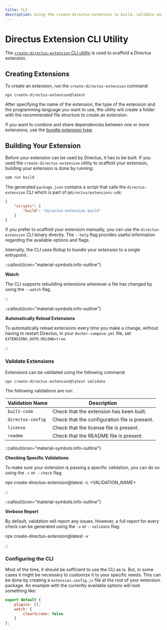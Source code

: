 ```yaml
---
title: CLI 
description: Using the create-directus-extension to build, validate and manage extensions.
---
```


# Directus Extension CLI Utility

The [`create-directus-extension` CLI utility](https://www.npmjs.com/package/create-directus-extension) is used to scaffold a Directus extension.

## Creating Extensions

To create an extension, run the `create-directus-extension` command:

```shell
npx create-directus-extension@latest
```

After specifying the name of the extension, the type of the extension and the programming language you want to use, the
utility will create a folder with the recommended file structure to create an extension.

If you want to combine and share dependencies between one or more extensions, use the
[bundle extension type](/guides/extensions/bundles).

## Building Your Extension

Before your extension can be used by Directus, it has to be built. If you used the `create-directus-extension` utility
to scaffold your extension, building your extension is done by running:

```bash
npm run build
```

The generated `package.json` contains a script that calls the `directus-extension` CLI which is part of
`@directus/extensions-sdk`:

```json
{
	"scripts": {
		"build": "directus-extension build"
	}
}
```

If you prefer to scaffold your extension manually, you can use the `directus-extension` CLI binary directly. The
`--help` flag provides useful information regarding the available options and flags.

Internally, the CLI uses Rollup to bundle your extension to a single entrypoint.

::callout{icon="material-symbols:info-outline"}

**Watch**

The CLI supports rebuilding extensions whenever a file has changed by using the `--watch` flag.

::

::callout{icon="material-symbols:info-outline"}

**Automatically Reload Extensions**

To automatically reload extensions every time you make a change, without having to restart Directus, in your
`docker-compose.yml` file, set `EXTENSIONS_AUTO_RELOAD=true`.

::

### Validate Extensions

Extensions can be validated using the following command:

```shell
npx create-directus-extension@latest validate
```

The following validations are run:

| Validation Name     | Description                                   |
| ------------------- | --------------------------------------------- |
| `built-code`        | Check that the extension has been built.      |
| `directus-config`   | Check that the configuration file is present. |
| `license`           | Check that the license file is present.       |
| `readme`            | Check that the README file is present.        |

::callout{icon="material-symbols:info-outline"}

**Checking Specific Validations**<br/>

To make sure your extension is passing a specific validation, you can do so using the `-c`  or `--check` flag:

npx create-directus-extension@latest -c <VALIDATION_NAME>

::

::callout{icon="material-symbols:info-outline"}

**Verbose Report**<br/>

By default, validation will report any issues. However, a full report for every check can be generated using the `-v` or `--validate` flag:

npx create-directus-extension@latest -v

::

### Configuring the CLI

Most of the time, it should be sufficient to use the CLI as is. But, in some cases it might be necessary to customize it
to your specific needs. This can be done by creating a `extension.config.js` file at the root of your extension package.
An example with the currently available options will look something like:

```js
export default {
	plugins: [],
	watch: {
		clearScreen: false
	}
};
```
